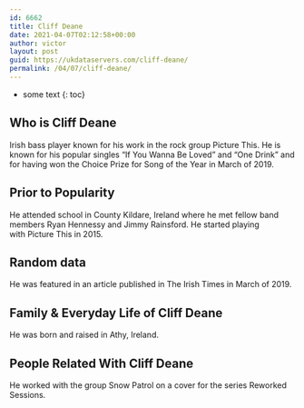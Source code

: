 ```yaml
---
id: 6662
title: Cliff Deane
date: 2021-04-07T02:12:58+00:00
author: victor
layout: post
guid: https://ukdataservers.com/cliff-deane/
permalink: /04/07/cliff-deane/
---
```


* some text
{: toc}


## Who is Cliff Deane



Irish bass player known for his work in the rock group Picture This. He is known for his popular singles &#8220;If You Wanna Be Loved&#8221; and &#8220;One Drink&#8221; and for having won the Choice Prize for Song of the Year in March of 2019. 

                
                
                
## Prior to Popularity



He attended school in County Kildare, Ireland where he met fellow band members Ryan Hennessy and Jimmy Rainsford. He started playing with Picture This in 2015. 

                
                
                
## Random data



He was featured in an article published in The Irish Times in March of 2019. 

                
                
                
## Family & Everyday Life of Cliff Deane



He was born and raised in Athy, Ireland. 

                
                
                
## People Related With Cliff Deane



He worked with the group Snow Patrol on a cover for the series Reworked Sessions. 

                
              
            
          
          
          